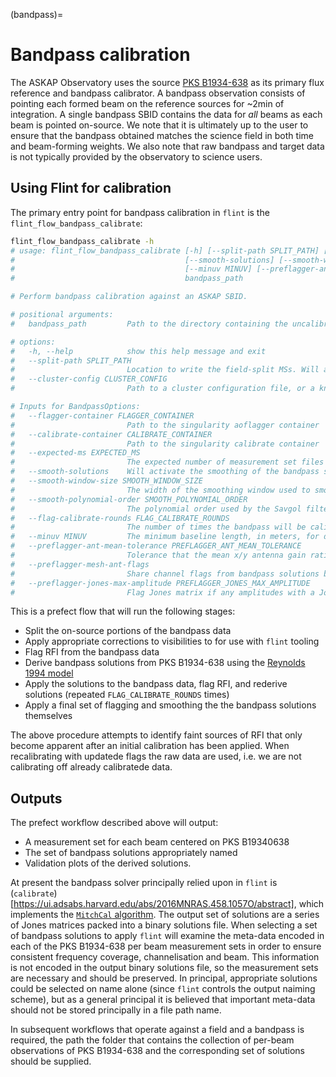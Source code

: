 (bandpass)=
# Bandpass calibration

The ASKAP Observatory uses the source [PKS B1934-638](https://www.narrabri.atnf.csiro.au/calibrators/calibrator_database_viewcal?source=1934-638) as its primary flux reference and bandpass calibrator. A bandpass observation consists of pointing each formed beam on the reference sources for ~2min of integration. A single bandpass SBID contains the data for _all_ beams as each beam is pointed on-source. We note that it is ultimately up to the user to ensure that the bandpass obtained matches the science field in both time and beam-forming weights. We also note that raw bandpass and target data is not typically provided by the observatory to science users.

## Using Flint for calibration

The primary entry point for bandpass calibration in `flint` is the `flint_flow_bandpass_calibrate`:

```bash
flint_flow_bandpass_calibrate -h
# usage: flint_flow_bandpass_calibrate [-h] [--split-path SPLIT_PATH] [--cluster-config CLUSTER_CONFIG] [--flagger-container FLAGGER_CONTAINER] [--calibrate-container CALIBRATE_CONTAINER] [--expected-ms EXPECTED_MS]
#                                      [--smooth-solutions] [--smooth-window-size SMOOTH_WINDOW_SIZE] [--smooth-polynomial-order SMOOTH_POLYNOMIAL_ORDER] [--flag-calibrate-rounds FLAG_CALIBRATE_ROUNDS]
#                                      [--minuv MINUV] [--preflagger-ant-mean-tolerance PREFLAGGER_ANT_MEAN_TOLERANCE] [--preflagger-mesh-ant-flags] [--preflagger-jones-max-amplitude PREFLAGGER_JONES_MAX_AMPLITUDE]
#                                      bandpass_path

# Perform bandpass calibration against an ASKAP SBID.

# positional arguments:
#   bandpass_path         Path to the directory containing the uncalibrated bandpass measurement sets.

# options:
#   -h, --help            show this help message and exit
#   --split-path SPLIT_PATH
#                         Location to write the field-split MSs. Will attempt to create a directory using the SBID of the bandpass observation.
#   --cluster-config CLUSTER_CONFIG
#                         Path to a cluster configuration file, or a known cluster name.

# Inputs for BandpassOptions:
#   --flagger-container FLAGGER_CONTAINER
#                         Path to the singularity aoflagger container
#   --calibrate-container CALIBRATE_CONTAINER
#                         Path to the singularity calibrate container
#   --expected-ms EXPECTED_MS
#                         The expected number of measurement set files to find
#   --smooth-solutions    Will activate the smoothing of the bandpass solutions
#   --smooth-window-size SMOOTH_WINDOW_SIZE
#                         The width of the smoothing window used to smooth the bandpass solutions
#   --smooth-polynomial-order SMOOTH_POLYNOMIAL_ORDER
#                         The polynomial order used by the Savgol filter when smoothing the bandpass solutions
#   --flag-calibrate-rounds FLAG_CALIBRATE_ROUNDS
#                         The number of times the bandpass will be calibrated, flagged, then recalibrated
#   --minuv MINUV         The minimum baseline length, in meters, for data to be included in bandpass calibration stage
#   --preflagger-ant-mean-tolerance PREFLAGGER_ANT_MEAN_TOLERANCE
#                         Tolerance that the mean x/y antenna gain ratio test before the antenna is flagged
#   --preflagger-mesh-ant-flags
#                         Share channel flags from bandpass solutions between all antenna
#   --preflagger-jones-max-amplitude PREFLAGGER_JONES_MAX_AMPLITUDE
#                         Flag Jones matrix if any amplitudes with a Jones are above this value
```

This is a prefect flow that will run the following stages:

- Split the on-source portions of the bandpass data
- Apply appropriate corrections to visibilities to for use with `flint` tooling
- Flag RFI from the bandpass data
- Derive bandpass solutions from PKS B1934-638 using the [Reynolds 1994 model](https://www.narrabri.atnf.csiro.au/observing/users_guide/html_old_20090512/Flux_Scale_AT_Compact_Array.html)
- Apply the solutions to the bandpass data, flag RFI, and rederive solutions (repeated `FLAG_CALIBRATE_ROUNDS` times)
- Apply a final set of flagging and smoothing the the bandpass solutions themselves

The above procedure attempts to identify faint sources of RFI that only become apparent after an initial calibration has been applied. When recalibrating with updatede flags the raw data are used, i.e. we are not calibrating off already calibratede data.

 ## Outputs

 The prefect workflow described above will output:

 - A measurement set for each beam centered on PKS B19340638
 - The set of bandpass solutions appropriately named
 - Validation plots of the derived solutions.

At present the bandpass solver principally relied upon in `flint` is (`calibrate`)[https://ui.adsabs.harvard.edu/abs/2016MNRAS.458.1057O/abstract], which implements the
[`MitchCal` algorithm](https://ui.adsabs.harvard.edu/abs/2008ISTSP...2..707M/abstract). The output set of solutions are a series of Jones matrices packed into a binary
solutions file. When selecting a set of bandpass solutions to apply `flint` will examine the meta-data encoded in each of the PKS B1934-638 per beam measurement sets
in order to ensure consistent frequency coverage, channelisation and beam. This information is not encoded in the output binary solutions file, so the measurement sets
are necessary and should be preserved. In principal, appropriate solutions could be selected on name alone (since `flint` controls the output naiming scheme), but
as a general principal it is believed that important meta-data should not be stored principally in a file path name.

In subsequent workflows that operate against a field and a bandpass is required, the path the folder that contains the
collection of per-beam observations of PKS B1934-638 and the corresponding set of solutions should be supplied.
